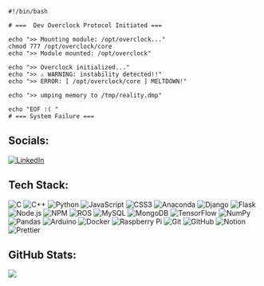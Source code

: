 ```
#!/bin/bash

# ===  Dev Overclock Protocol Initiated ===

echo ">> Mounting module: /opt/overclock..."       
chmod 777 /opt/overclock/core
echo ">> Module mounted: /opt/overclock"          

echo ">> Overclock initialized..."             
echo ">> ⚠ WARNING: instability detected!!"         
echo ">> ERROR: [ /opt/overclock/core ] MELTDOWN!" 

echo ">> umping memory to /tmp/reality.dmp"      

echo "EOF :( "                                    
# === System Failure ===
```





## Socials:
[![LinkedIn](https://img.shields.io/badge/LinkedIn-000?style=flat&logo=linkedin&logoColor=white)](https://linkedin.com/in/www.linkedin.com/in/dijo-benelen)
## Tech Stack:
![C](https://img.shields.io/badge/C-000?style=flat&logo=c&logoColor=white)
![C++](https://img.shields.io/badge/C++-000?style=flat&logo=c%2B%2B&logoColor=white)
![Python](https://img.shields.io/badge/Python-000?style=flat&logo=python&logoColor=white)
![JavaScript](https://img.shields.io/badge/JavaScript-000?style=flat&logo=javascript&logoColor=white)
![CSS3](https://img.shields.io/badge/CSS3-000?style=flat&logo=css3&logoColor=white)
![Anaconda](https://img.shields.io/badge/Anaconda-000?style=flat&logo=anaconda&logoColor=white)
![Django](https://img.shields.io/badge/Django-000?style=flat&logo=django&logoColor=white)
![Flask](https://img.shields.io/badge/Flask-000?style=flat&logo=flask&logoColor=white)
![Node.js](https://img.shields.io/badge/Node.js-000?style=flat&logo=node.js&logoColor=white)
![NPM](https://img.shields.io/badge/NPM-000?style=flat&logo=npm&logoColor=white)
![ROS](https://img.shields.io/badge/ROS-000?style=flat&logo=ros&logoColor=white)
![MySQL](https://img.shields.io/badge/MySQL-000?style=flat&logo=mysql&logoColor=white)
![MongoDB](https://img.shields.io/badge/MongoDB-000?style=flat&logo=mongodb&logoColor=white)
![TensorFlow](https://img.shields.io/badge/TensorFlow-000?style=flat&logo=tensorflow&logoColor=white)
![NumPy](https://img.shields.io/badge/NumPy-000?style=flat&logo=numpy&logoColor=white)
![Pandas](https://img.shields.io/badge/Pandas-000?style=flat&logo=pandas&logoColor=white)
![Arduino](https://img.shields.io/badge/Arduino-000?style=flat&logo=arduino&logoColor=white)
![Docker](https://img.shields.io/badge/Docker-000?style=flat&logo=docker&logoColor=white)
![Raspberry Pi](https://img.shields.io/badge/Raspberry%20Pi-000?style=flat&logo=raspberry-pi&logoColor=white)
![Git](https://img.shields.io/badge/Git-000?style=flat&logo=git&logoColor=white)
![GitHub](https://img.shields.io/badge/GitHub-000?style=flat&logo=github&logoColor=white)
![Notion](https://img.shields.io/badge/Notion-000?style=flat&logo=notion&logoColor=white)
![Prettier](https://img.shields.io/badge/Prettier-000?style=flat&logo=prettier&logoColor=white)
## GitHub Stats:
![](https://nirzak-streak-stats.vercel.app/?user=dijo-404&theme=graywhite&hide_border=true)
